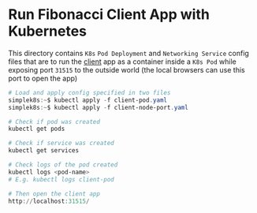 # Run Fibonacci Client App with Kubernetes

This directory contains `K8s` `Pod Deployment` and `Networking Service` config files that are to run the [client](../client) app as a container inside a `K8s Pod` while exposing port `31515` to the outside world (the local browsers can use this port to open the app)

```powershell
# Load and apply config specified in two files
simplek8s:~$ kubectl apply -f client-pod.yaml
simplek8s:~$ kubectl apply -f client-node-port.yaml

# Check if pod was created
kubectl get pods

# Check if service was created
kubectl get services

# Check logs of the pod created
kubectl logs <pod-name>
# E.g. kubectl logs client-pod

# Then open the client app
http://localhost:31515/
```
